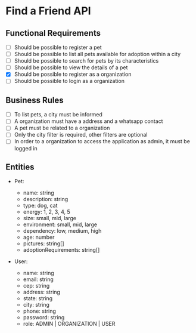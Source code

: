 # Find a Friend API

## Functional Requirements

- [ ] Should be possible to register a pet
- [ ] Should be possible to list all pets available for adoption within a city
- [ ] Should be possible to search for pets by its characteristics
- [ ] Should be possible to view the details of a pet
- [x] Should be possible to register as a organization
- [ ] Should be possible to login as a organization

## Business Rules

- [ ] To list pets, a city must be informed
- [ ] A organization must have a address and a whatsapp contact
- [ ] A pet must be related to a organization
- [ ] Only the city filter is required, other filters are optional
- [ ] In order to a organization to access the application as admin, it must be logged in

## Entities
- Pet:
  - name: string
  - description: string
  - type: dog, cat
  - energy: 1, 2, 3, 4, 5
  - size: small, mid, large
  - environment: small, mid, large
  - dependency: low, medium, high
  - age: number
  - pictures: string[]
  - adoptionRequirements: string[]

- User:
  - name: string
  - email: string
  - cep: string
  - address: string
  - state: string
  - city: string
  - phone: string
  - password: string
  - role: ADMIN | ORGANIZATION | USER